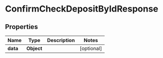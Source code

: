 

# ConfirmCheckDepositByIdResponse


## Properties

| Name | Type | Description | Notes |
|------------ | ------------- | ------------- | -------------|
|**data** | **Object** |  |  [optional] |



